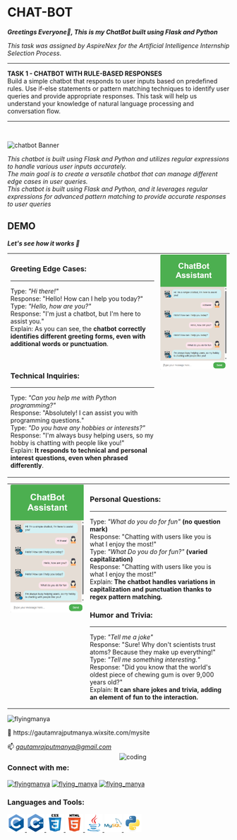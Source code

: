 # CHAT-BOT
***Greetings Everyone🌻, This is my ChatBot built using Flask and Python***<br>

*This task was assigned by AspireNex for the Artificial Intelligence Internship Selection Process*.<br>
<hr>

**TASK 1 - CHATBOT WITH RULE-BASED RESPONSES**<br>
Build a simple chatbot that responds to user inputs based on predefined rules. Use if-else statements or pattern matching techniques to identify user queries and provide appropriate responses. This task will help us understand your knowledge of natural language processing and conversation flow.

<hr>
<br>

![chatbot Banner](https://github.com/FlyingManya/AspireNex-ChatBot/assets/98754211/55315719-5cba-4f58-a2cd-5b7983debf7c)

*This chatbot is built using Flask and Python and utilizes regular expressions to handle various user inputs accurately. <br>
The main goal is to create a versatile chatbot that can manage different edge cases in user queries.<br>
This chatbot is built using Flask and Python, and it leverages regular expressions for advanced pattern matching to provide accurate responses to user queries*
<br>

## DEMO
***Let's see how it works 🌻***
<table style="border: none">
  <tr style="border: none;">
    <td style="border: none; vertical-align: top">
      <h3>Greeting Edge Cases:</h3>
      <hr>
      <p>Type: <em>"Hi there!"</em><br>
      Response: "Hello! How can I help you today?"<br>
      Type: <em>"Hello, how are you?"</em><br>
      Response: "I'm just a chatbot, but I'm here to assist you."<br>
      Explain: As you can see, the <strong>chatbot correctly identifies different greeting forms, even with additional words or punctuation</strong>.</p> <br>
      <h3>Technical Inquiries:</h3>
      <hr>
      <p>Type: <em>"Can you help me with Python programming?"</em><br>
      Response: "Absolutely! I can assist you with programming questions."<br>
      Type: <em>"Do you have any hobbies or interests?"</em><br>
      Response: "I'm always busy helping users, so my hobby is chatting with people like you!"<br>
      Explain: <strong>It responds to technical and personal interest questions, even when phrased differently</strong>.</p>
    </td>
    <td style="border: none; vertical-align: top">
      <img src="./ChatBot1.png" alt="ChatBot Image">
    </td>
  </tr>
</table>

<table style="border: none">
  <tr style="border: none;">
    <td style="border: none; vertical-align: top;">
      <img src="./ChatBot1.png" alt="ChatBot Image">
    </td>
    <td style="border: none; vertical-align: top">
      <h3>Personal Questions:</h3>
      <hr>
      <p>Type: <em>"What do you do for fun"</em> <strong>(no question mark)</strong><br>
      Response: "Chatting with users like you is what I enjoy the most!"<br>
      Type: <em>"What Do you do for fun?"</em> <strong>(varied capitalization)</strong><br>
      Response: "Chatting with users like you is what I enjoy the most!"<br>
      Explain: <strong>The chatbot handles variations in capitalization and punctuation thanks to regex pattern matching.</strong></p>
      <h3>Humor and Trivia:</h3>
      <hr>
      <p>Type: <em>"Tell me a joke"</em><br>
      Response: "Sure! Why don't scientists trust atoms? Because they make up everything!"<br>
      Type: <em>"Tell me something interesting."</em><br>
      Response: "Did you know that the world's oldest piece of chewing gum is over 9,000 years old?"<br>
      Explain: <strong>It can share jokes and trivia, adding an element of fun to the interaction.</strong></p>
    </td>
  </tr>
</table>


<p align="left"> <img src="https://komarev.com/ghpvc/?username=flyingmanya&label=Profile%20views&color=0e75b6&style=flat" alt="flyingmanya" /> </p>
🌵 https://gautamrajputmanya.wixsite.com/mysite 

📫 *gautamrajputmanya@gmail.com*
<br>
<image align="right" alt="coding" width="250" src="https://github.com/FlyingManya/FlyingManya/assets/98754211/0a854199-b287-4dca-a4cc-8265cbd3335e" alt="flyingmanya"></p>

<h3 align="left">Connect with me:</h3>
<p align="left">
<a href="https://linkedin.com/in/flyingmanya" target="blank"><img align="center" src="https://raw.githubusercontent.com/rahuldkjain/github-profile-readme-generator/master/src/images/icons/Social/linked-in-alt.svg" alt="flyingmanya" height="30" width="40" /></a>
<a href="https://instagram.com/flying_manya" target="blank"><img align="center" src="https://raw.githubusercontent.com/rahuldkjain/github-profile-readme-generator/master/src/images/icons/Social/instagram.svg" alt="flying_manya" height="30" width="40" /></a>
<a href="https://www.leetcode.com/flying_manya" target="blank"><img align="center" src="https://raw.githubusercontent.com/rahuldkjain/github-profile-readme-generator/master/src/images/icons/Social/leet-code.svg" alt="flying_manya" height="30" width="40" /></a>
</p>

<h3 align="left">Languages and Tools:</h3>
<p align="left"> <a href="https://www.cprogramming.com/" target="_blank" rel="noreferrer"> <img src="https://raw.githubusercontent.com/devicons/devicon/master/icons/c/c-original.svg" alt="c" width="40" height="40"/> </a> <a href="https://www.w3schools.com/cpp/" target="_blank" rel="noreferrer"> <img src="https://raw.githubusercontent.com/devicons/devicon/master/icons/cplusplus/cplusplus-original.svg" alt="cplusplus" width="40" height="40"/> </a> <a href="https://www.w3schools.com/css/" target="_blank" rel="noreferrer"> <img src="https://raw.githubusercontent.com/devicons/devicon/master/icons/css3/css3-original-wordmark.svg" alt="css3" width="40" height="40"/> </a> <a href="https://www.w3.org/html/" target="_blank" rel="noreferrer"> <img src="https://raw.githubusercontent.com/devicons/devicon/master/icons/html5/html5-original-wordmark.svg" alt="html5" width="40" height="40"/> </a> <a href="https://www.java.com" target="_blank" rel="noreferrer"> <img src="https://raw.githubusercontent.com/devicons/devicon/master/icons/java/java-original.svg" alt="java" width="40" height="40"/> </a> <a href="https://www.mysql.com/" target="_blank" rel="noreferrer"> <img src="https://raw.githubusercontent.com/devicons/devicon/master/icons/mysql/mysql-original-wordmark.svg" alt="mysql" width="40" height="40"/> </a> <a href="https://www.python.org" target="_blank" rel="noreferrer"> <img src="https://raw.githubusercontent.com/devicons/devicon/master/icons/python/python-original.svg" alt="python" width="40" height="40"/> </a> </p>

